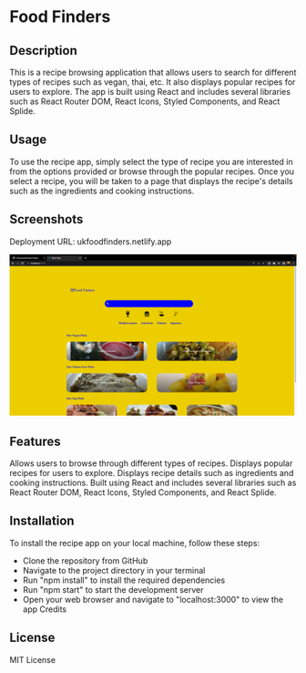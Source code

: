 # Food Finders 

## Description
This is a recipe browsing application that allows users to search for different types of recipes such as vegan, thai, etc. It also displays popular recipes for users to explore. The app is built using React and includes several libraries such as React Router DOM, React Icons, Styled Components, and React Splide.

## Usage
To use the recipe app, simply select the type of recipe you are interested in from the options provided or browse through the popular recipes. Once you select a recipe, you will be taken to a page that displays the recipe's details such as the ingredients and cooking instructions.

## Screenshots 
Deployment URL: ukfoodfinders.netlify.app
<br>

![app image](./img/Screenshot%202023-03-22%20at%2018.34.19.png)


## Features
Allows users to browse through different types of recipes.
Displays popular recipes for users to explore.
Displays recipe details such as ingredients and cooking instructions.
Built using React and includes several libraries such as React Router DOM, React Icons, Styled Components, and React Splide.

## Installation
To install the recipe app on your local machine, follow these steps:

- Clone the repository from GitHub
- Navigate to the project directory in your terminal
- Run "npm install" to install the required dependencies
- Run "npm start" to start the development server
- Open your web browser and navigate to "localhost:3000" to view the app
Credits


## License
MIT License